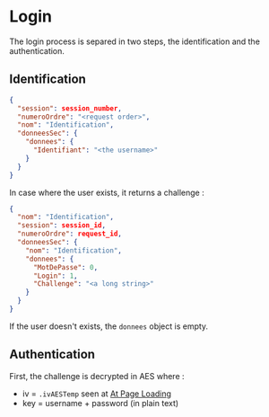 # Login

The login process is separed in two steps, the identification and the authentication.

## Identification

```json
{
  "session": session_number,
  "numeroOrdre": "<request order>",
  "nom": "Identification",
  "donneesSec": {
    "donnees": {
      "Identifiant": "<the username>"
    }
  }
}
```

In case where the user exists, it returns a challenge :

```json
{
  "nom": "Identification",
  "session": session_id,
  "numeroOrdre": request_id,
  "donneesSec": {
    "nom": "Identification",
    "donnees": {
      "MotDePasse": 0,
      "Login": 1,
      "Challenge": "<a long string>"
    }
  }
}
```

If the user doesn't exists, the `donnees` object is empty.

## Authentication

First, the challenge is decrypted in AES where :
- iv = `.ivAESTemp` seen at [At Page Loading](#at-page-loading)
- key = username + password (in plain text)
